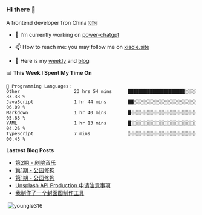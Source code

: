 <h3>Hi there 👋</h3>

A frontend developer fron China 🇨🇳

- 🔭 I’m currently working on [power-chatgpt](https://github.com/youngle316/power-chatgpt)

- 📫 How to reach me: you may follow me on [xiaole.site](https://xiaole.site)

- 📝 Here is my [weekly](https://weekly.xiao.site) and [blog](https://xlog.xiaole.site)

</p>

<!--START_SECTION:waka-->
📊 **This Week I Spent My Time On** 

```text
💬 Programming Languages: 
Other                    23 hrs 54 mins      █████████████████████░░░░   83.38 % 
JavaScript               1 hr 44 mins        ██░░░░░░░░░░░░░░░░░░░░░░░   06.09 % 
Markdown                 1 hr 40 mins        █░░░░░░░░░░░░░░░░░░░░░░░░   05.83 % 
YAML                     1 hr 13 mins        █░░░░░░░░░░░░░░░░░░░░░░░░   04.26 % 
TypeScript               7 mins              ░░░░░░░░░░░░░░░░░░░░░░░░░   00.43 % 
```


<!--END_SECTION:waka-->

**Lastest Blog Posts**
<!-- BLOG-POST-LIST:START -->
- [第2期 - 剧院音乐](https://weekly.xiaole.site/posts/theater-music)
- [第1期 - 公园修狗](https://xlog.app/api/redirection?characterId=57214&noteId=44)
- [第1期 - 公园修狗](https://weekly.xiaole.site/posts/park-puppy)
- [Unsplash API Production 申请注意事项](https://xlog.app/api/redirection?characterId=57214&noteId=40)
- [我制作了一个封面图制作工具](https://xlog.app/api/redirection?characterId=57214&noteId=39)
<!-- BLOG-POST-LIST:END -->

<p>&nbsp;<img align="center" src="https://github-readme-stats.vercel.app/api?username=youngle316&show_icons=true&locale=en" alt="youngle316" /></p>
